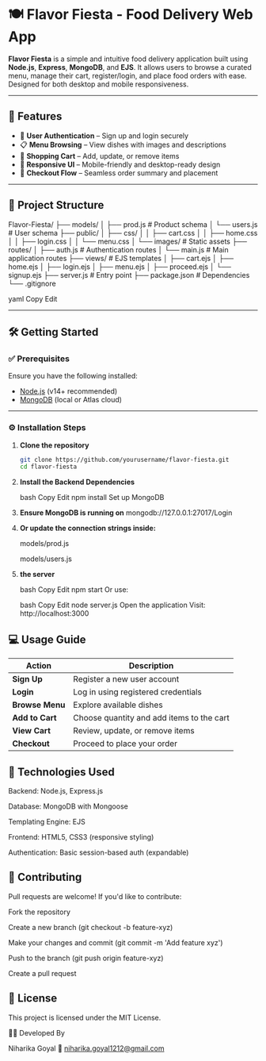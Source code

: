 # 🍽️ Flavor Fiesta - Food Delivery Web App

**Flavor Fiesta** is a simple and intuitive food delivery application built using **Node.js**, **Express**, **MongoDB**, and **EJS**. It allows users to browse a curated menu, manage their cart, register/login, and place food orders with ease. Designed for both desktop and mobile responsiveness.

---

## 🚀 Features

- 🔐 **User Authentication** – Sign up and login securely
- 📋 **Menu Browsing** – View dishes with images and descriptions
- 🛒 **Shopping Cart** – Add, update, or remove items
- 📱 **Responsive UI** – Mobile-friendly and desktop-ready design
- 💸 **Checkout Flow** – Seamless order summary and placement

---

## 📁 Project Structure

Flavor-Fiesta/
├── models/
│ ├── prod.js # Product schema
│ └── users.js # User schema
├── public/
│ ├── css/
│ │ ├── cart.css
│ │ ├── home.css
│ │ ├── login.css
│ │ └── menu.css
│ └── images/ # Static assets
├── routes/
│ ├── auth.js # Authentication routes
│ └── main.js # Main application routes
├── views/ # EJS templates
│ ├── cart.ejs
│ ├── home.ejs
│ ├── login.ejs
│ ├── menu.ejs
│ ├── proceed.ejs
│ └── signup.ejs
├── server.js # Entry point
├── package.json # Dependencies
└── .gitignore

yaml
Copy
Edit

---

## 🛠️ Getting Started

### ✅ Prerequisites

Ensure you have the following installed:

- [Node.js](https://nodejs.org/) (v14+ recommended)
- [MongoDB](https://www.mongodb.com/) (local or Atlas cloud)

---

### ⚙️ Installation Steps

1. **Clone the repository**
   ```bash
   git clone https://github.com/yourusername/flavor-fiesta.git
   cd flavor-fiesta
2. **Install the Backend Dependencies**

   bash
   Copy
   Edit
   npm install
   Set up MongoDB

3. **Ensure MongoDB is running on**
    mongodb://127.0.0.1:27017/Login

4. **Or update the connection strings inside:**

    models/prod.js

    models/users.js

5.  **the server**

    bash
    Copy
    Edit
    npm start
    Or use:

    bash
    Copy
    Edit
    node server.js
    Open the application
    Visit: http://localhost:3000
    
## 💻 Usage Guide

| **Action**     | **Description**                                   |
|----------------|---------------------------------------------------|
| **Sign Up**    | Register a new user account                       |
| **Login**      | Log in using registered credentials               |
| **Browse Menu**| Explore available dishes                          |
| **Add to Cart**| Choose quantity and add items to the cart         |
| **View Cart**  | Review, update, or remove items                   |
| **Checkout**   | Proceed to place your order                       |

## 🧰 Technologies Used
Backend: Node.js, Express.js

Database: MongoDB with Mongoose

Templating Engine: EJS

Frontend: HTML5, CSS3 (responsive styling)

Authentication: Basic session-based auth (expandable)

## 🤝 Contributing
Pull requests are welcome! If you'd like to contribute:

Fork the repository

Create a new branch (git checkout -b feature-xyz)

Make your changes and commit (git commit -m 'Add feature xyz')

Push to the branch (git push origin feature-xyz)

Create a pull request

## 📄 License
This project is licensed under the MIT License.

👨‍💻 Developed By

Niharika Goyal
📧 niharika.goyal1212@gmail.com


